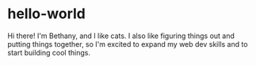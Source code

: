 # hello-world
Hi there! I'm Bethany, and I like cats.
I also like figuring things out and putting things together, so I'm excited to expand my web dev skills and to start building cool things.
